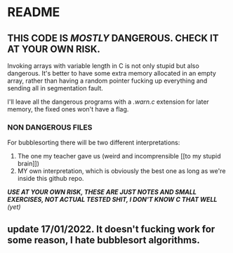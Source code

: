 # README
## THIS CODE IS *MOSTLY* DANGEROUS. CHECK IT AT YOUR OWN RISK.

Invoking arrays with variable length in C is not only stupid but also dangerous. It's better to have some extra memory allocated in an empty array, rather than having a random pointer fucking up everything and sending all in segmentation fault.

I'll leave all the dangerous programs with a *.warn.c* extension for later memory, the fixed ones won't have a flag.

### NON DANGEROUS FILES

For bubblesorting there will be two different interpretations:

1. The one my teacher gave us (weird and incomprensible [[to my stupid brain]])
2. MY own interpretation, which is obviously the best one as long as we're inside this github repo.

***USE AT YOUR OWN RISK, THESE ARE JUST NOTES AND SMALL EXERCISES, NOT ACTUAL TESTED SHIT, I DON'T KNOW C THAT WELL*** *(yet)*

## update 17/01/2022. It doesn't fucking work for some reason, I hate bubblesort algorithms.
